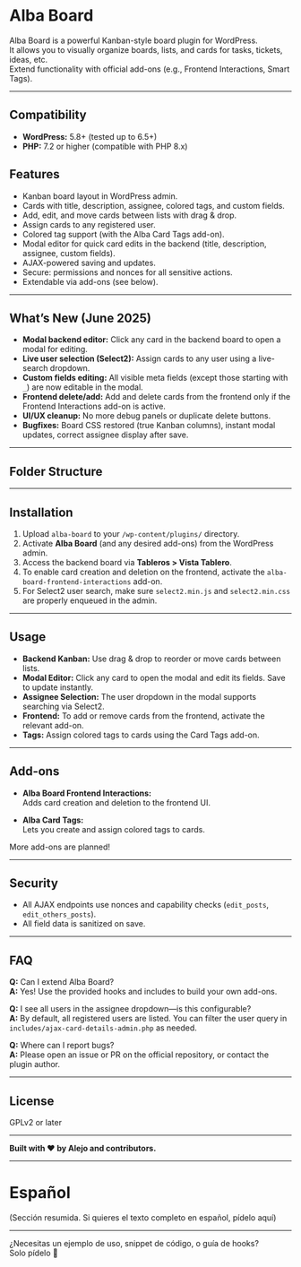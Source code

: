 # Alba Board

Alba Board is a powerful Kanban-style board plugin for WordPress.  
It allows you to visually organize boards, lists, and cards for tasks, tickets, ideas, etc.  
Extend functionality with official add-ons (e.g., Frontend Interactions, Smart Tags).

---

## Compatibility

- **WordPress:** 5.8+ (tested up to 6.5+)
- **PHP:** 7.2 or higher (compatible with PHP 8.x)


## Features

- Kanban board layout in WordPress admin.
- Cards with title, description, assignee, colored tags, and custom fields.
- Add, edit, and move cards between lists with drag & drop.
- Assign cards to any registered user.
- Colored tag support (with the Alba Card Tags add-on).
- Modal editor for quick card edits in the backend (title, description, assignee, custom fields).
- AJAX-powered saving and updates.
- Secure: permissions and nonces for all sensitive actions.
- Extendable via add-ons (see below).

---

## What’s New (June 2025)

- **Modal backend editor:** Click any card in the backend board to open a modal for editing.
- **Live user selection (Select2):** Assign cards to any user using a live-search dropdown.
- **Custom fields editing:** All visible meta fields (except those starting with `_`) are now editable in the modal.
- **Frontend delete/add:** Add and delete cards from the frontend only if the Frontend Interactions add-on is active.
- **UI/UX cleanup:** No more debug panels or duplicate delete buttons.
- **Bugfixes:** Board CSS restored (true Kanban columns), instant modal updates, correct assignee display after save.

---

## Folder Structure

---

## Installation

1. Upload `alba-board` to your `/wp-content/plugins/` directory.
2. Activate **Alba Board** (and any desired add-ons) from the WordPress admin.
3. Access the backend board via **Tableros > Vista Tablero**.
4. To enable card creation and deletion on the frontend, activate the `alba-board-frontend-interactions` add-on.
5. For Select2 user search, make sure `select2.min.js` and `select2.min.css` are properly enqueued in the admin.

---

## Usage

- **Backend Kanban:** Use drag & drop to reorder or move cards between lists.
- **Modal Editor:** Click any card to open the modal and edit its fields. Save to update instantly.
- **Assignee Selection:** The user dropdown in the modal supports searching via Select2.
- **Frontend:** To add or remove cards from the frontend, activate the relevant add-on.
- **Tags:** Assign colored tags to cards using the Card Tags add-on.

---

## Add-ons

- **Alba Board Frontend Interactions:**  
  Adds card creation and deletion to the frontend UI.

- **Alba Card Tags:**  
  Lets you create and assign colored tags to cards.

More add-ons are planned!

---

## Security

- All AJAX endpoints use nonces and capability checks (`edit_posts`, `edit_others_posts`).
- All field data is sanitized on save.

---

## FAQ

**Q:** Can I extend Alba Board?  
**A:** Yes! Use the provided hooks and includes to build your own add-ons.

**Q:** I see all users in the assignee dropdown—is this configurable?  
**A:** By default, all registered users are listed. You can filter the user query in `includes/ajax-card-details-admin.php` as needed.

**Q:** Where can I report bugs?  
**A:** Please open an issue or PR on the official repository, or contact the plugin author.

---

## License

GPLv2 or later

---

**Built with ❤️ by Alejo and contributors.**

---

# Español

(Sección resumida. Si quieres el texto completo en español, pídelo aquí)

---

¿Necesitas un ejemplo de uso, snippet de código, o guía de hooks?  
Solo pídelo 🚀